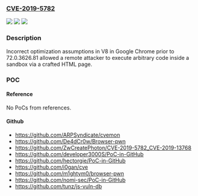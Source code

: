 ### [CVE-2019-5782](https://cve.mitre.org/cgi-bin/cvename.cgi?name=CVE-2019-5782)
![](https://img.shields.io/static/v1?label=Product&message=Chrome&color=blue)
![](https://img.shields.io/static/v1?label=Version&message=%3C%2072.0.3626.81%20&color=brighgreen)
![](https://img.shields.io/static/v1?label=Vulnerability&message=Inappropriate%20implementation&color=brighgreen)

### Description

Incorrect optimization assumptions in V8 in Google Chrome prior to 72.0.3626.81 allowed a remote attacker to execute arbitrary code inside a sandbox via a crafted HTML page.

### POC

#### Reference
No PoCs from references.

#### Github
- https://github.com/ARPSyndicate/cvemon
- https://github.com/De4dCr0w/Browser-pwn
- https://github.com/ZwCreatePhoton/CVE-2019-5782_CVE-2019-13768
- https://github.com/developer3000S/PoC-in-GitHub
- https://github.com/hectorgie/PoC-in-GitHub
- https://github.com/i0gan/cve
- https://github.com/m1ghtym0/browser-pwn
- https://github.com/nomi-sec/PoC-in-GitHub
- https://github.com/tunz/js-vuln-db

